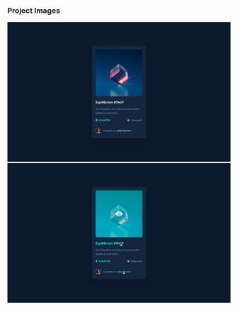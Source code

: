 ### Project Images

![](https://github.com/halildemr/frontendmentor.io/blob/main/newbie/nftPreviewCardComponent/design/desktop-design.jpg)
![](https://github.com/halildemr/frontendmentor.io/blob/main/newbie/nftPreviewCardComponent/design/active-states.jpg)
